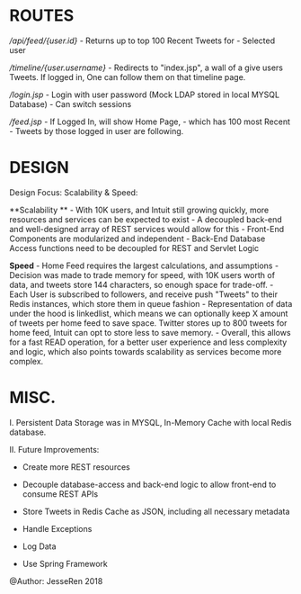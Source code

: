 # ROUTES
_/api/feed/{user.id}_         - Returns up to top 100 Recent Tweets for
													    - Selected user

_/timeline/{user.username}_   - Redirects to "index.jsp", a wall of
			    a give users Tweets. If logged in, One
			    can follow them on that timeline page.

_/login.jsp_ 		    - Login with user password
			    (Mock LDAP stored in local MYSQL Database)
			    - Can switch sessions

_/feed.jsp_		    - If Logged In, will show Home Page,
			    - which has 100 most Recent
			    - Tweets by those logged in user are following.


# DESIGN
Design Focus:
Scalability & Speed:

**Scalability **
	- With 10K users, and Intuit still growing quickly,
	  more resources and services can be expected to exist
	- A decoupled back-end and well-designed array of
	  REST services would allow for this
	- Front-End Components are modularized and independent
	- Back-End Database Access functions need to be decoupled
	  for REST and Servlet Logic

**Speed**
	- Home Feed requires the largest calculations, and assumptions
	- Decision was made to trade memory for speed, with 10K
	  users worth of data, and tweets store 144 characters,
	  so enough space for trade-off.
	- Each User is subscribed to followers, and receive push
	   "Tweets" to their Redis
 	  instances, which store them in queue fashion
	- Representation of data under the hood is linkedlist, which
	  means we can optionally keep X amount of tweets per home
	  feed to save space.  Twitter stores up to 800 tweets for
          home feed, Intuit can opt to store less to save memory.
	- Overall, this allows for a fast READ operation,
	  for a better user experience and less complexity and logic,
	  which also points towards scalability as
	  services become more complex.

# MISC.
I. Persistent Data Storage was in MYSQL, In-Memory Cache with local Redis database.

II. Future Improvements:
- Create more REST resources
- Decouple database-access and back-end logic to allow front-end to consume REST APIs

- Store Tweets in Redis Cache as JSON, including all necessary metadata
- Handle Exceptions
- Log Data
- Use Spring Framework

@Author:  JesseRen 2018
